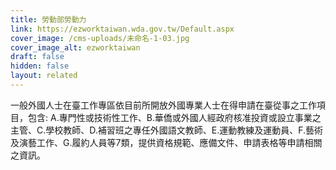 ```yaml
---
title: 勞動部勞動力
link: https://ezworktaiwan.wda.gov.tw/Default.aspx
cover_image: /cms-uploads/未命名-1-03.jpg
cover_image_alt: ezworktaiwan
draft: false
hidden: false
layout: related
---
```

一般外國人士在臺工作專區依目前所開放外國專業人士在得申請在臺從事之工作項目，包含: A.專門性或技術性工作、B.華僑或外國人經政府核准投資或設立事業之主管、C.學校教師、D.補習班之專任外國語文教師、E.運動教練及運動員、F.藝術及演藝工作、G.履約人員等7類，提供資格規範、應備文件、申請表格等申請相關之資訊。